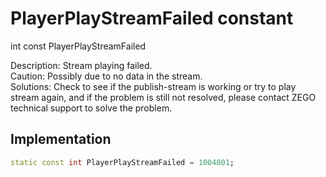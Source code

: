


# PlayerPlayStreamFailed constant







int const PlayerPlayStreamFailed
  




<p>Description: Stream playing failed.<br>Caution: Possibly due to no data in the stream.<br>Solutions: Check to see if the publish-stream is working or try to play stream again, and if the problem is still not resolved, please contact ZEGO technical support to solve the problem.</p>



## Implementation

```dart
static const int PlayerPlayStreamFailed = 1004001;
```







